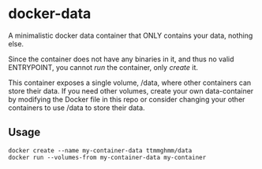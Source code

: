 # docker-data

A minimalistic docker data container that ONLY contains your data, nothing else.

Since the container does not have any binaries in it, and thus no valid ENTRYPOINT, you cannot *run* the container, only *create* it.

This container exposes a single volume, /data, where other containers can store their data. If you need other volumes, create your own data-container by modifying the Docker file in this repo or consider changing your other containers to use /data to store their data.

## Usage

	docker create --name my-container-data ttmmghmm/data
	docker run --volumes-from my-container-data my-container
